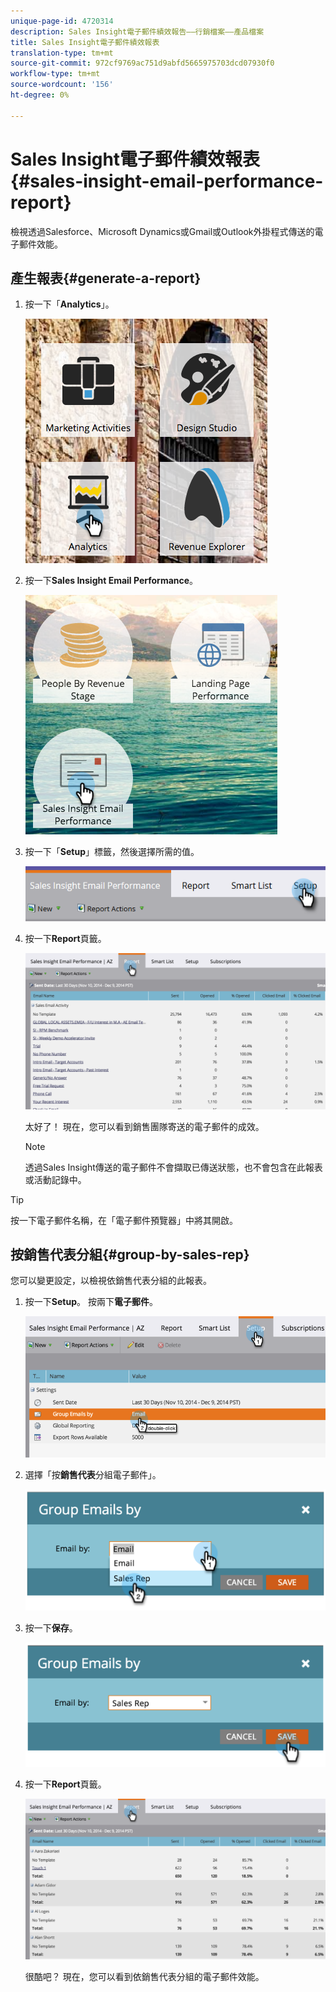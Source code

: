 ```yaml
---
unique-page-id: 4720314
description: Sales Insight電子郵件績效報告——行銷檔案——產品檔案
title: Sales Insight電子郵件績效報表
translation-type: tm+mt
source-git-commit: 972cf9769ac751d9abfd5665975703dcd07930f0
workflow-type: tm+mt
source-wordcount: '156'
ht-degree: 0%

---
```



# Sales Insight電子郵件績效報表{#sales-insight-email-performance-report}

檢視透過Salesforce、Microsoft Dynamics或Gmail或Outlook外掛程式傳送的電子郵件效能。

## 產生報表{#generate-a-report}

1. 按一下「**Analytics**」。

   ![](assets/mainnav-analyticshand-small.png)

1. 按一下&#x200B;**Sales Insight Email Performance**。

   ![](assets/analytics-salesemailreporthand.png)

1. 按一下「**Setup**」標籤，然後選擇所需的值。

   ![](assets/three.png)

1. 按一下&#x200B;**Report**&#x200B;頁籤。

   ![](assets/image2014-12-9-12-3a5-3a35.png)

   太好了！ 現在，您可以看到銷售團隊寄送的電子郵件的成效。

   >[!NOTE]
   >
   >透過Sales Insight傳送的電子郵件不會擷取已傳送狀態，也不會包含在此報表或活動記錄中。

>[!TIP]
>
>按一下電子郵件名稱，在「電子郵件預覽器」中將其開啟。

## 按銷售代表分組{#group-by-sales-rep}

您可以變更設定，以檢視依銷售代表分組的此報表。

1. 按一下&#x200B;**Setup**。 按兩下&#x200B;**電子郵件**。

   ![](assets/image2014-12-9-12-3a12-3a19.png)

1. 選擇「按&#x200B;**銷售代表**&#x200B;分組電子郵件」。

   ![](assets/image2014-12-9-12-3a16-3a42.png)

1. 按一下&#x200B;**保存**。

   ![](assets/image2014-12-9-12-3a17-3a39.png)

1. 按一下&#x200B;**Report**&#x200B;頁籤。

   ![](assets/image2014-12-9-12-3a19-3a7.png)

   很酷吧？ 現在，您可以看到依銷售代表分組的電子郵件效能。
